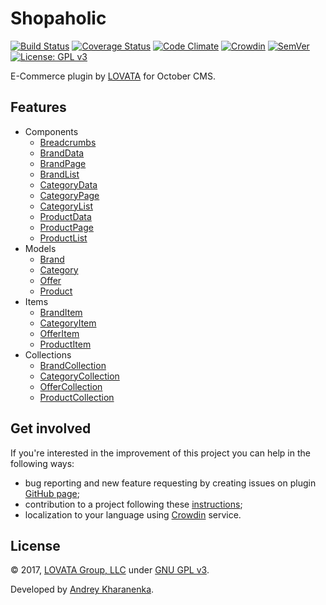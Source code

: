 # Shopaholic

[![Build Status](https://travis-ci.org/lovata/oc-shopaholic-plugin.svg?branch=master)](https://travis-ci.org/lovata/oc-shopaholic-plugin)
[![Coverage Status](https://coveralls.io/repos/github/lovata/oc-shopaholic-plugin/badge.svg?branch=master)](https://coveralls.io/github/lovata/oc-shopaholic-plugin?branch=master)
[![Code Climate](https://codeclimate.com/github/lovata/oc-shopaholic-plugin/badges/gpa.svg)](https://codeclimate.com/github/lovata/oc-shopaholic-plugin)
[![Crowdin](https://d322cqt584bo4o.cloudfront.net/shopaholic-plugin-for-october/localized.svg)](https://crowdin.com/project/shopaholic-plugin-for-october)
[![SemVer](http://img.shields.io/SemVer/2.0.0.png)](http://semver.org/spec/v2.0.0.html)
[![License: GPL v3](https://img.shields.io/badge/License-GPL%20v3-blue.svg)](https://www.gnu.org/licenses/gpl-3.0)

E-Commerce plugin by [LOVATA](https://lovata.com) for October CMS.

## Features

* Components
  * [Breadcrumbs](https://github.com/lovata/oc-shopaholic-plugin/wiki/Breadcrumbs)
  * [BrandData](https://github.com/lovata/oc-shopaholic-plugin/wiki/BrandData)
  * [BrandPage](https://github.com/lovata/oc-shopaholic-plugin/wiki/BrandPage)
  * [BrandList](https://github.com/lovata/oc-shopaholic-plugin/wiki/BrandList)
  * [CategoryData](https://github.com/lovata/oc-shopaholic-plugin/wiki/CategoryData)
  * [CategoryPage](https://github.com/lovata/oc-shopaholic-plugin/wiki/CategoryPage)
  * [CategoryList](https://github.com/lovata/oc-shopaholic-plugin/wiki/CategoryList)
  * [ProductData](https://github.com/lovata/oc-shopaholic-plugin/wiki/ProductData)
  * [ProductPage](https://github.com/lovata/oc-shopaholic-plugin/wiki/ProductPage)
  * [ProductList](https://github.com/lovata/oc-shopaholic-plugin/wiki/ProductList)
* Models
  * [Brand](https://github.com/lovata/oc-shopaholic-plugin/wiki/BrandModel)
  * [Category](https://github.com/lovata/oc-shopaholic-plugin/wiki/CategoryModel)
  * [Offer](https://github.com/lovata/oc-shopaholic-plugin/wiki/OfferModel)
  * [Product](https://github.com/lovata/oc-shopaholic-plugin/wiki/ProductModel)
* Items
  * [BrandItem](https://github.com/lovata/oc-shopaholic-plugin/wiki/BrandItem)
  * [CategoryItem](https://github.com/lovata/oc-shopaholic-plugin/wiki/CategoryItem)
  * [OfferItem](https://github.com/lovata/oc-shopaholic-plugin/wiki/OfferItem)
  * [ProductItem](https://github.com/lovata/oc-shopaholic-plugin/wiki/ProductItem)
* Collections
  * [BrandCollection](https://github.com/lovata/oc-shopaholic-plugin/wiki/BrandCollection)
  * [CategoryCollection](https://github.com/lovata/oc-shopaholic-plugin/wiki/CategoryCollection)
  * [OfferCollection](https://github.com/lovata/oc-shopaholic-plugin/wiki/OfferCollection)
  * [ProductCollection](https://github.com/lovata/oc-shopaholic-plugin/wiki/ProductCollection)

## Get involved

If you're interested in the improvement of this project you can help in the following ways:
* bug reporting and new feature requesting by creating issues on plugin [GitHub page](https://github.com/lovata/oc-shopaholic-plugin/issues);
* contribution to a project following these [instructions](https://github.com/lovata/oc-shopaholic-plugin/blob/master/CONTRIBUTING.md);
* localization to your language using [Crowdin](https://crowdin.com/project/shopaholic-plugin-for-october) service.

## License

© 2017, [LOVATA Group, LLC](https://github.com/lovata) under [GNU GPL v3](https://opensource.org/licenses/GPL-3.0).

Developed by [Andrey Kharanenka](https://github.com/kharanenka).
